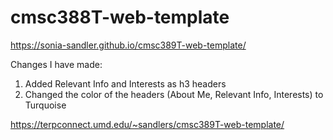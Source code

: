 # cmsc388T-web-template
https://sonia-sandler.github.io/cmsc389T-web-template/

Changes I have made:
1. Added Relevant Info and Interests as h3 headers
2. Changed the color of the headers (About Me, Relevant Info, Interests) to Turquoise

https://terpconnect.umd.edu/~sandlers/cmsc389T-web-template/
